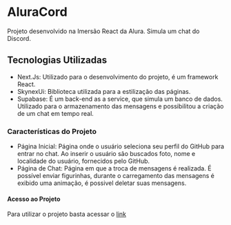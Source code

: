 # AluraCord

Projeto desenvolvido na Imersão React da Alura. Simula um chat do Discord.

## Tecnologias Utilizadas

- Next.Js: Utilizado para o desenvolvimento do projeto, é um framework React.
- SkynexUi: Biblioteca utilizada para a estilização das páginas.
- Supabase: É um back-end as a service, que simula um banco de dados. Utilizado para o armazenamento das mensagens e possibilitou a criação de um chat em tempo real.

### Características do Projeto

- Página Inicial: Página onde o usuário seleciona seu perfil do GitHub para entrar no chat. Ao inserir o usuário são buscados foto, nome e localidade do usuário, fornecidos pelo GitHub.
- Página de Chat: Página em que a troca de mensagens é realizada. É possível enviar figurinhas, durante o carregamento das mensagens é exibido uma animação, é possivel deletar suas mensagens.

#### Acesso ao Projeto

Para utilizar o projeto basta acessar o [link](https://aluracord-one.vercel.app)
